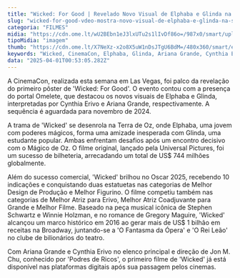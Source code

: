 ```yaml
---
title: "Wicked: For Good | Revelado Novo Visual de Elphaba e Glinda na Sequência do Filme"
slug: "wicked-for-good-vdeo-mostra-novo-visual-de-elphaba-e-glinda-na-sequncia"
categoria: "FILMES"
midia: "https://cdn.ome.lt/wU2BEbn1eJ3lxUTu2s1lIvDf86o=/987x0/smart/uploads/conteudo/fotos/wicked_mo2gHwD.jpg"
tipoMidia: "imagem"
thumb: "https://cdn.ome.lt/X7NeXz-x2o8X5uW1nDsJTgU6BdM=/480x360/smart/extras/conteudos/wicked_7lnZUzJ.jpg"
keywords: "Wicked, CinemaCon, Elphaba, Glinda, Ariana Grande, Cynthia Erivo, Universal Pictures, Oscar 2025"
data: "2025-04-01T00:53:05.282Z"
---
```


A CinemaCon, realizada esta semana em Las Vegas, foi palco da revelação do primeiro pôster de 'Wicked: For Good'. O evento contou com a presença do portal Omelete, que destacou os novos visuais de Elphaba e Glinda, interpretadas por Cynthia Erivo e Ariana Grande, respectivamente. A sequência é aguardada para novembro de 2024.

A trama de 'Wicked' se desenrola na Terra de Oz, onde Elphaba, uma jovem com poderes mágicos, forma uma amizade inesperada com Glinda, uma estudante popular. Ambas enfrentam desafios após um encontro decisivo com o Mágico de Oz. O filme original, lançado pela Universal Pictures, foi um sucesso de bilheteria, arrecadando um total de US$ 744 milhões globalmente.

Além do sucesso comercial, 'Wicked' brilhou no Oscar 2025, recebendo 10 indicações e conquistando duas estatuetas nas categorias de Melhor Design de Produção e Melhor Figurino. O filme competiu também nas categorias de Melhor Atriz para Erivo, Melhor Atriz Coadjuvante para Grande e Melhor Filme. Baseado na peça musical icônica de Stephen Schwartz e Winnie Holzman, e no romance de Gregory Maguire, 'Wicked' alcançou um marco histórico em 2016 ao gerar mais de US$ 1 bilhão em receitas na Broadway, juntando-se a 'O Fantasma da Ópera' e 'O Rei Leão' no clube de bilionários do teatro.

Com Ariana Grande e Cynthia Erivo no elenco principal e direção de Jon M. Chu, conhecido por 'Podres de Ricos', o primeiro filme de 'Wicked' já está disponível nas plataformas digitais após sua passagem pelos cinemas.
